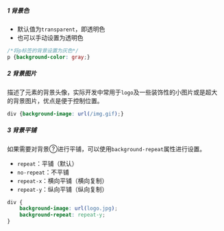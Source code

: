 ##### 1 背景色

- 默认值为`transparent`，即透明色
- 也可以手动设置为透明色

```css
/*将p标签的背景设置为灰色*/
p {background-color: gray;}
```

##### 2 背景图片

描述了元素的背景头像，实际开发中常用于`logo`及一些装饰性的小图片或是超大的背景图片，优点是便于控制位置。

```css
div {background-image: url(/img.gif);}
```

##### 3 背景平铺

如果需要对背景进行平铺，可以使用`background-repeat`属性进行设置。

- `repeat`：平铺（默认）
- `no-repeat`：不平铺
- `repeat-x`：横向平铺（横向复制）
- `repeat-y`：纵向平铺（纵向复制）

```css
div {
    background-image: url(logo.jpg);
    background-repeat: repeat-y;
}
```

